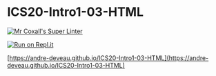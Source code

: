 # ICS20-Intro1-03-HTML

[![Mr Coxall's Super Linter](https://github.com/andre-deveau/ICS20-Intro1-03-HTML/workflows/Mr%20Coxall's%20Super%20Linter/badge.svg)](https://github.com/andre-deveau/ICS20-Intro1-03-HTML/actions/)

[![Run on Repl.it](https://repl.it/badge/github/andre-deveau/ICS20-Intro1-03-HTML)](https://repl.it/github/andre-deveau/ICS20-Intro1-03-HTML)

[https://andre-deveau.github.io/ICS20-Intro1-03-HTML](https://andre-deveau.github.io/ICS20-Intro1-03-HTML)
